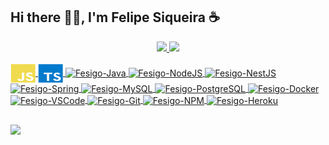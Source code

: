 ## Hi there 👋🏻, I'm Felipe Siqueira ☕

<div align="center">
  <a href="https://github.com/Fesigo">
  <img height="180em" src="https://github-readme-stats.vercel.app/api?username=Fesigo&show_icons=true&theme=dracula&title_color=B186E2&text_color=6C9FF4&include_all_commits=true&count_private=true"/>
  <img height="180em" src="https://github-readme-stats.vercel.app/api/top-langs/?username=Fesigo&layout=compact&langs_count=7&theme=dracula&title_color=B186E2&text_color=6C9FF4"/>
</div>

<div style="display: inline_block"><br>
  <img align="center" alt="Fesigo-Js" height="30" width="40" src="https://raw.githubusercontent.com/devicons/devicon/master/icons/javascript/javascript-plain.svg">
  <img align="center" alt="Fesigo-Ts" height="30" width="40" src="https://raw.githubusercontent.com/devicons/devicon/master/icons/typescript/typescript-plain.svg">
  <img align="center" alt="Fesigo-Java" height="30" width="40" src="https://cdn.jsdelivr.net/gh/devicons/devicon/icons/java/java-original.svg" />
  <img align="center" alt="Fesigo-NodeJS" height="30" width="40" src="https://cdn.jsdelivr.net/gh/devicons/devicon/icons/nodejs/nodejs-plain.svg" />
  <img align="center" alt="Fesigo-NestJS" height="30" width="40" src="https://cdn.jsdelivr.net/gh/devicons/devicon/icons/nestjs/nestjs-plain.svg" />
  <img align="center" alt="Fesigo-Spring" height="30" width="40" src="https://cdn.jsdelivr.net/gh/devicons/devicon/icons/spring/spring-original.svg" />
  <img align="center" alt="Fesigo-MySQL" height="30" width="40" src="https://cdn.jsdelivr.net/gh/devicons/devicon/icons/mysql/mysql-original.svg" />
  <img align="center" alt="Fesigo-PostgreSQL" height="30" width="40" src="https://cdn.jsdelivr.net/gh/devicons/devicon/icons/postgresql/postgresql-original.svg" />
  <img align="center" alt="Fesigo-Docker" height="30" width="40" src="https://cdn.jsdelivr.net/gh/devicons/devicon/icons/docker/docker-original.svg" />
  <img align="center" alt="Fesigo-VSCode" height="30" width="40" src="https://cdn.jsdelivr.net/gh/devicons/devicon/icons/vscode/vscode-original.svg" />
  <img align="center" alt="Fesigo-Git" height="30" width="40" src="https://cdn.jsdelivr.net/gh/devicons/devicon/icons/git/git-original.svg" />
  <img align="center" alt="Fesigo-NPM" height="30" width="40" src="https://cdn.jsdelivr.net/gh/devicons/devicon/icons/npm/npm-original-wordmark.svg" />
  <img align="center" alt="Fesigo-Heroku" height="30" width="40" src="https://cdn.jsdelivr.net/gh/devicons/devicon/icons/heroku/heroku-original.svg" />
  
</div>

##

<div> 
  <a href = "mailto:felipesiqgodoy@gmail.com"><img src="https://img.shields.io/badge/Gmail-D14836?style=for-the-badge&logo=gmail&logoColor=white" target="_blank"></a>
  
 
</div>
